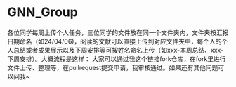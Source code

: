 # GNN_Group
各位同学每周上传个人任务，三位同学的文件放在同一个文件夹内，文件夹按汇报日期命名（如24/04/06)，阅读的文献可以直接上传到对应文件夹中，每个人的个人总结或者成果展示以及下周安排等可按姓名命名上传（如xxx-本周总结、xxx-下周安排）。大概流程是这样： 大家可以通过我这个链接fork仓库，在fork里进行文件上传、整理等，在pullrequest提交申请，我审核通过。如果还有其他问题可以问我~
